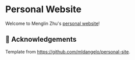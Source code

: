 # Personal Website

Welcome to Menglin Zhu's [personal website](https://https://mlz-em.github.io/personal-site)! 

## 🙌 Acknowledgements

Template from https://github.com/mldangelo/personal-site.